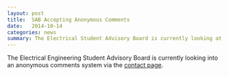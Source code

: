 ```yaml
---
layout: post
title:  SAB Accepting Anonymous Comments
date:   2014-10-14
categories: news
summary: The Electrical Student Advisory Board is currently looking at methods to receive anonymous comments from students via the EESAB website.
---
```


The Electrical Engineering Student Advisory Board is currently looking into an anonymous comments system via the [contact page](/~eesab/contact/).
